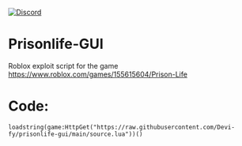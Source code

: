 [![Discord](https://media.discordapp.net/attachments/338403017894395905/668536741942263808/Discord-Logo-Color.png)](https://discord.io/Dev1fyfanclub)

# Prisonlife-GUI

Roblox exploit script for the game https://www.roblox.com/games/155615604/Prison-Life

# Code:
`loadstring(game:HttpGet("https://raw.githubusercontent.com/Devi-fy/prisonlife-gui/main/source.lua"))()`
